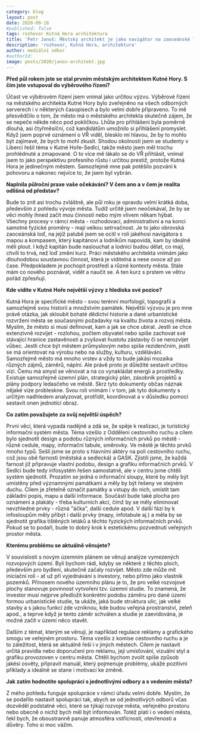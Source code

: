 ```yaml
---
category: blog
layout: post
date: 2020-09-18
#published: false
tags: rozhovor Kutná_Hora architektura
title: 'Petr Janoš: Městský architekt je jako navigátor na zaoceánské lodi'
description: 'rozhovor, Kutná Hora, architektura' 
author: mediální odbor
#authorId: 
image: posts/2020/janos-architekt.jpg
---
```


**Před půl rokem jste se stal prvním městským architektem Kutné Hory. S čím jste vstupoval do výběrového řízení?**

Účast ve výběrovém řízení jsem vnímal jako určitou výzvu. Výběrové řízení na městského architekta Kutné Hory bylo zveřejněno na všech odborných serverech i v některých časopisech a bylo velmi dobře připraveno. To mě přesvědčilo o tom, že město má o městského architekta skutečně zájem, že se nepeče někde něco pod pokličkou. Lhůta pro přihlášení byla poměrně dlouhá, asi čtyřměsíční, což kandidátům umožnilo si přihlášení promyslet. Když jsem poprvé oznámení o VŘ viděl, blesklo mi hlavou, že by to mohlo být zajímavé, že bych to mohl zkusit. Shodou okolností jsem se studenty v Liberci řešil téma v Kutné Hoře-Sedlci, takže město jsem měl trochu prohlédnuté a zmapované. O to více mě lákalo se do VŘ přihlásit, vnímal jsem to jako perspektivu profesního růstu i určitou prestiž, protože Kutná Hora je jedinečným městem. Samozřejmě mne pak potěšilo pozvání k pohovoru a nakonec nejvíce to, že jsem byl vybrán. 

**Naplnila půlroční praxe vaše očekávání? V čem ano a v čem je realita odlišná od představ?**

Bude to znít asi trochu zvláštně, ale půl roku je opravdu velmi krátká doba, především z pohledu vývoje města. Tudíž určitě jsem neočekával, že by se věci mohly ihned začít mou činností nebo mým vlivem někam hýbat. Všechny procesy v rámci města - rozhodovací, administrativní a na konci samotné fyzické proměny - mají velkou setrvačnost. Je to jako obrovská zaoceánská loď, na jejíž palubě jsem se ocitl v roli jakéhosi navigátora s mapou a kompasem, který kapitánovi a lodníkům napovídá, kam by ideálně měli plout. I když kapitán bude naslouchat a lodníci budou dělat, co mají, chvíli to trvá, než loď změní kurz. 
Práci městského architekta vnímám jako dlouhodobou soustavnou činnost, která je viditelná a nese ovoce až po čase. Předpokladem je pochopit prostředí a různé kontexty města. Stále mám co nového poznávat, vidět a naučit se. A ten kurz s prstem ve větru pořád zpřesňuji. 

**Kde vidíte v Kutné Hoře největší výzvy z hlediska své pozice?**

Kutná Hora je specifické město - svou terénní morfologií, topografií a samozřejmě svou historií a množstvím památek. Největší výzvou je pro mne právě otázka, jak skloubit bohaté dědictví historie a dané urbanistické rozvržení města se současnými požadavky na kvalitu života a rozvoj města. Myslím, že město si musí definovat, kam a jak se chce ubírat. Jestli se chce extenzivně rozvíjet - rozlohou, počtem obyvatel nebo spíše zachovat své stávající hranice zastavěnosti a zvyšovat hustotu zástavby či se nerozvíjet vůbec. Jestli chce být městem průmyslovým nebo spíše rezidenčním, jestli se má orientovat na výrobu nebo na služby, kulturu, vzdělávání. Samozřejmě město má mnoho vrstev a vždy to bude jakási mozaika různých zájmů, záměrů, náplní. Ale právě proto je důležité sestavit určitou vizi. Čemu má smysl se věnovat a na co vynakládat energii a prostředky. Existuje samozřejmě územní plán, strategický plán, zásobník projektů a plány podpory ledasčeho ve městě. Skrz tyto dokumenty občas náznak nějaké vize probleskne. Svou roli vnímám i v tom, jak tyto dokumenty s určitým nadhledem analyzovat, protřídit, koordinovat a v důsledku pomoci sestavit onen jednotící obraz.

**Co zatím považujete za svůj největší úspěch?**

První věcí, která vypadá nadějně a zdá se, že spěje k realizaci, je turistický informační systém města. Téma vzešlo z Oddělení cestovního ruchu a cílem bylo sjednotit design a podobu různých informačních prvků po městě - různé cedule, mapy, informační tabule, směrovky. Ve městě je těchto prvků mnoho typů. Sešli jsme se proto s hlavními aktéry na poli cestovního ruchu, což jsou obě farnosti (městská a sedlecká) a GASK. Zjistili jsme, že každá farnost již připravuje vlastní podobu, design a grafiku informačních prvků. V Sedlci bude tedy infosystém řešen samostatně, ale v centru jsme chtěli systém sjednotit. Prozatím se jedná o informační sloupy, které by měly být umístěny před významnými památkami a měly by být řešeny ve stejném duchu. Cílem je zřetelně označit památky a vstupy do nich, umístit tam základní popis, mapu a další informace. Součástí bude také plocha pro oznámení a plakáty - třeba kulturních akcí, čímž by se měly eliminovat nevzhledné prvky - různá "áčka", další cedule apod. V další fázi by k infosloupům měly přibýt i další prvky (mapy, infotabule aj.) a měla by se sjednotit grafika tištěných letáků a těchto fyzických informačních prvků. Pokud se to podaří, bude to dobrý krok k estetickému pozvednutí veřejných prostor města.

**Kterému problému se aktuálně věnujete?**

V souvislosti s novým územním plánem se věnuji analýze vymezených rozvojových území. Byli bychom rádi, kdyby se některé z těchto ploch, především pro bydlení, skutečně začaly rozvíjet. Město zde může mít iniciační roli - ať už při vyjednávání s investory, nebo přímo jako vlastník pozemků. Přínosem nového územního plánu je to, že pro velké rozvojové plochy stanovuje povinnost vytvoření tzv. územní studie. To znamená, že investor musí nejprve předložit konkrétní podobu záměru pro dané území formou urbanistické studie, ta ukáže, jaká bude struktura ulic, jak velké stavby a s jakou funkcí zde vzniknou, kde budou veřejná prostranství, zeleň apod., a teprve když je tento záměr schválen a studie je zaevidována, je možné začít v území něco stavět. 

Dalším z témat, kterým se věnuji, je například regulace reklamy a grafického smogu ve veřejném prostoru. Téma vzešlo z komise cestovního ruchu a je to záležitost, která se aktuálně řeší i v jiných městech. Cílem je nastavit určitá pravidla nebo doporučení pro reklamu, její umísťování, vizuální styl a grafiku provozoven v centru města. Chtěli bychom zvolit spíše způsob jakési osvěty, připravit manuál, který pojmenuje problémy, ukáže pozitivní příklady a ideálně se stane i motivací ke změně.

**Jak zatím hodnotíte spolupráci s jednotlivými odbory a s vedením města?**

Z mého pohledu funguje spolupráce v rámci úřadu velmi dobře. Myslím, že se podařilo nastavit spolupráci tak, abych se od jednotlivých odborů včas dozvěděl podstatné věci, které se týkají rozvoje města, veřejného prostoru nebo obecně o nichž bych měl být informován. Totéž platí i o vedení města, řekl bych, že oboustranně panuje atmosféra vstřícnosti, otevřenosti a důvěry. Toho si moc vážím. 

